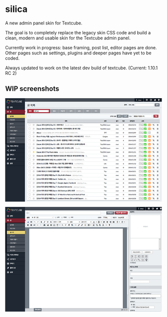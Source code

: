 silica
======

A new admin panel skin for Textcube. 

The goal is to completely replace the legacy skin CSS code and build a clean, modern and usable skin for the Textcube admin panel.

Currently work in progress: base framing, post list, editor pages are done. Other pages such as settings, plugins and deeper pages have yet to be coded.

Always updated to work on the latest dev build of textcube.
(Current: 1.10.1 RC 2)


WIP screenshots
---------------

![alt text](https://github.com/zvuc/silica/blob/master/screenshots/posts.png)

![alt text](https://github.com/zvuc/silica/blob/master/screenshots/editor.png)
